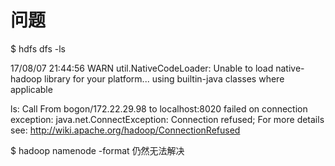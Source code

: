 # 问题

$ hdfs dfs -ls

17/08/07 21:44:56 WARN util.NativeCodeLoader: Unable to load native-hadoop library for your platform... using builtin-java classes where applicable

ls: Call From bogon/172.22.29.98 to localhost:8020 failed on connection exception: java.net.ConnectException: Connection refused; For more details see:  http://wiki.apache.org/hadoop/ConnectionRefused

$ hadoop namenode -format 仍然无法解决




